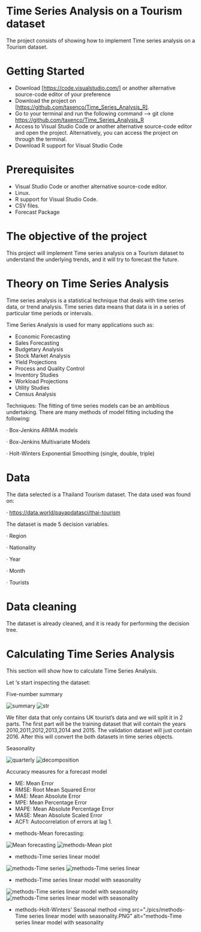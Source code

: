 # Time Series Analysis on a Tourism dataset

The project consists of showing how to implement Time series analysis on a Tourism dataset.

# Getting Started

- Download [https://code.visualstudio.com/] or another alternative source-code editor of your preference
- Download the project on [https://github.com/taxenco/Time_Series_Analysis_R].
- Go to your terminal and run the following command --> git clone https://github.com/taxenco/Time_Series_Analysis_R
- Access to Visual Studio Code or another alternative source-code editor and open the project. Alternatively, you can access the project on through the terminal.
- Download R support for Visual Studio Code

# Prerequisites

- Visual Studio Code or another alternative source-code editor.
- Linux.
- R support for Visual Studio Code.
- CSV files.
- Forecast Package

# The objective of the project

This project will implement Time series analysis on a Tourism dataset to understand the underlying trends, and it will try to forecast the future.

# Theory on Time Series Analysis


Time series analysis is a statistical technique that deals with time series data, or trend analysis.  Time series data means that data is in a series of particular time periods or intervals.  

Time Series Analysis is used for many applications such as:

- Economic Forecasting
- Sales Forecasting
- Budgetary Analysis
- Stock Market Analysis
- Yield Projections
- Process and Quality Control
- Inventory Studies
- Workload Projections
- Utility Studies
- Census Analysis

Techniques: The fitting of time series models can be an ambitious undertaking. There are many methods of model fitting including the following:

· Box-Jenkins ARIMA models

· Box-Jenkins Multivariate Models

· Holt-Winters Exponential Smoothing (single, double, triple)

# Data

The data selected is a Thailand Tourism dataset. The data used was found on:

· https://data.world/payapdatasci/thai-tourism

The dataset is made 5 decision variables.

· Region

· Nationality

· Year

·  Month

·  Tourists

# Data cleaning

The dataset is already cleaned, and it is ready for performing the decision tree.

# Calculating Time Series Analysis


This section will show how to calculate Time Series Analysis.

 
Let ‘s start inspecting the dataset:

 
Five-number summary

<img src="./pics/summary.PNG" alt="summary"/>
<img src="./pics/str.PNG" alt="str"/>

We filter data that only contains UK tourist’s data and we will split it in 2 parts. The first part will be the training dataset that will contain the years 2010,2011,2012,2013,2014 and 2015. The validation dataset will just contain 2016. After this will convert the both datasets in time series objects.

 
Seasonality

<img src="./pics/q.PNG" alt="quarterly"/>
<img src="./pics/descom.PNG" alt="decomposition"/>

 
Accuracy measures for a forecast model
- ME: Mean Error
- RMSE: Root Mean Squared Error
- MAE: Mean Absolute Error
- MPE: Mean Percentage Error
- MAPE: Mean Absolute Percentage Error
- MASE: Mean Absolute Scaled Error
- ACF1: Autocorrelation of errors at lag 1.
 

* methods-Mean forecasting:
<img src="./pics/Mean forecasting.PNG" alt="Mean forecasting"/>
<img src="./pics/methods-Mean plot.PNG" alt="methods-Mean plot"/>

* methods-Time series linear model
<img src="./pics/methods-Time series linear.PNG" alt="methods-Time series"/>
<img src="./pics/methods-Time series linear plot.PNG" alt="methods-Time series linear"/>

* methods-Time series linear model with seasonality
<img src="./pics/methods-Time series linear model with seasonality.PNG" alt="methods-Time series linear model with seasonality"/>
<img src="./pics/methods-Time series linear model with seasonality plot.PNG" alt="methods-Time series linear model with seasonality"/>

* methods-Holt-Winters' Seasonal method
<img src="./pics/methods-Time series linear model with seasonality.PNG" alt="methods-Time series linear model with seasonality
